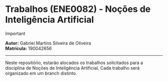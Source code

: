 # Trabalhos (ENE0082) - Noções de Inteligência Artificial

> [!IMPORTANT]
> **Autor:** Gabriel Martins Silveira de Oliveira  
> **Matrícula:** 190042656

---

Neste repositório, estarão alocados os trabalhos solicitados para a disciplina de Noções de Inteligência Artificial. Cada trabalho será organizado em um branch distinto.